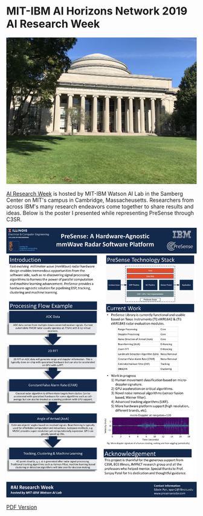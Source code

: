 # MIT-IBM AI Horizons Network 2019 AI Research Week

<img src="res/MIT_Dome.jpg?raw=true"/>


[AI Research Week](https://www.research.ibm.com/artificial-intelligence/ai-research-week/) is hosted by MIT-IBM Watson AI Lab in the Samberg Center on MIT's campus in Cambridge, Massacheusetts. Researchers from across IBM's many research endeavors come together to share results and ideas. Below is the poster I presented while representing PreSense through C3SR.

<img src="res/MIT_AI_Horizons_Network_PreSense_Poster_2019_Final.jpg?raw=true"/>

[PDF Version](res/MIT_AI_Horizons_Network_PreSense_Poster_2019_Final.pdf)